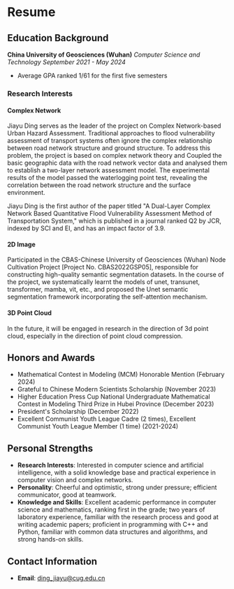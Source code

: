 # Resume

## Education Background

**China University of Geosciences (Wuhan)**    *Computer Science and Technology*   *September 2021 - May 2024*  
- Average GPA ranked 1/61 for the first five semesters

### Research Interests

#### Complex Network
Jiayu Ding serves as the leader of the project on Complex Network-based Urban Hazard Assessment. Traditional approaches to flood vulnerability assessment of transport systems often ignore the complex relationship between road network structure and ground structure. To address this problem, the project is based on complex network theory and Coupled the basic geographic data with the road network vector data and analysed them to establish a two-layer network assessment model. The experimental results of the model passed the waterlogging point test, revealing the correlation between the road network structure and the surface environment.

Jiayu Ding is the first author of the paper titled "A Dual-Layer Complex Network Based Quantitative Flood Vulnerability Assessment Method of Transportation System," which is published in a journal ranked Q2 by JCR, indexed by SCI and EI, and has an impact factor of 3.9.

#### 2D Image
Participated in the CBAS-Chinese University of Geosciences (Wuhan) Node Cultivation Project [Project No. CBAS2022GSP05], responsible for constructing high-quality semantic segmentation datasets. In the course of the project, we systematically learnt the models of unet, transunet, transformer, mamba, vit, etc., and proposed the Unet semantic segmentation framework incorporating the self-attention mechanism.

#### 3D Point Cloud
In the future, it will be engaged in research in the direction of 3d point cloud, especially in the direction of point cloud compression.

## Honors and Awards

- Mathematical Contest in Modeling (MCM) Honorable Mention (February 2024)
- Grateful to Chinese Modern Scientists Scholarship (November 2023)
- Higher Education Press Cup National Undergraduate Mathematical Contest in Modeling Third Prize in Hubei Province (December 2023)
- President's Scholarship (December 2022)
- Excellent Communist Youth League Cadre (2 times), Excellent Communist Youth League Member (1 time) (2021-2024)

## Personal Strengths

- **Research Interests**: Interested in computer science and artificial intelligence, with a solid knowledge base and practical experience in computer vision and complex networks.
- **Personality**: Cheerful and optimistic, strong under pressure; efficient communicator, good at teamwork.
- **Knowledge and Skills**: Excellent academic performance in computer science and mathematics, ranking first in the grade; two years of laboratory experience, familiar with the research process and good at writing academic papers; proficient in programming with C++ and Python, familiar with common data structures and algorithms, and strong hands-on skills.

## Contact Information

- **Email**: ding_jiayu@cug.edu.cn




